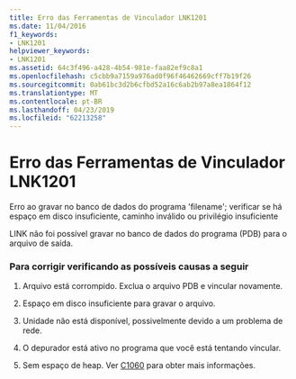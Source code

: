 ```yaml
---
title: Erro das Ferramentas de Vinculador LNK1201
ms.date: 11/04/2016
f1_keywords:
- LNK1201
helpviewer_keywords:
- LNK1201
ms.assetid: 64c3f496-a428-4b54-981e-faa82ef9c8a1
ms.openlocfilehash: c5cbb9a7159a976ad0f96f46462669cff7b19f26
ms.sourcegitcommit: 0ab61bc3d2b6cfbd52a16c6ab2b97a8ea1864f12
ms.translationtype: MT
ms.contentlocale: pt-BR
ms.lasthandoff: 04/23/2019
ms.locfileid: "62213258"
---
```

# <a name="linker-tools-error-lnk1201"></a>Erro das Ferramentas de Vinculador LNK1201

Erro ao gravar no banco de dados do programa 'filename'; verificar se há espaço em disco insuficiente, caminho inválido ou privilégio insuficiente

LINK não foi possível gravar no banco de dados do programa (PDB) para o arquivo de saída.

### <a name="to-fix-by-checking-the-following-possible-causes"></a>Para corrigir verificando as possíveis causas a seguir

1. Arquivo está corrompido. Exclua o arquivo PDB e vincular novamente.

1. Espaço em disco insuficiente para gravar o arquivo.

1. Unidade não está disponível, possivelmente devido a um problema de rede.

1. O depurador está ativo no programa que você está tentando vincular.

1. Sem espaço de heap.  Ver [C1060](../../error-messages/compiler-errors-1/fatal-error-c1060.md) para obter mais informações.
